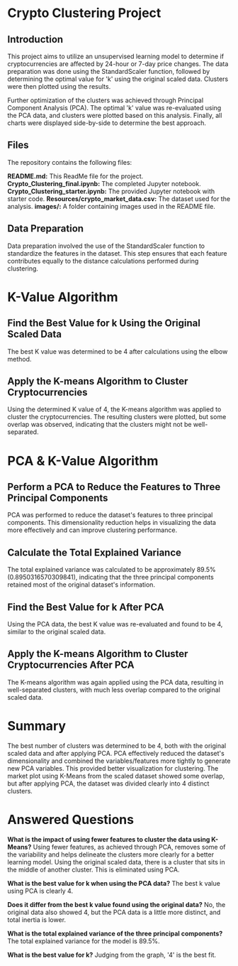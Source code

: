 # Crypto Clustering Project

## Introduction
This project aims to utilize an unsupervised learning model to determine if cryptocurrencies are affected by 24-hour or 7-day price changes. The data preparation was done using the StandardScaler function, followed by determining the optimal value for 'k' using the original scaled data. Clusters were then plotted using the results.

Further optimization of the clusters was achieved through Principal Component Analysis (PCA). The optimal 'k' value was re-evaluated using the PCA data, and clusters were plotted based on this analysis. Finally, all charts were displayed side-by-side to determine the best approach.

## Files
The repository contains the following files:

**README.md:** This ReadMe file for the project.
**Crypto_Clustering_final.ipynb:** The completed Jupyter notebook.
**Crypto_Clustering_starter.ipynb:** The provided Jupyter notebook with starter code.
**Resources/crypto_market_data.csv:** The dataset used for the analysis.
**images/:** A folder containing images used in the README file.

## Data Preparation
Data preparation involved the use of the StandardScaler function to standardize the features in the dataset. This step ensures that each feature contributes equally to the distance calculations performed during clustering.

# K-Value Algorithm
## Find the Best Value for k Using the Original Scaled Data
The best K value was determined to be 4 after calculations using the elbow method.

## Apply the K-means Algorithm to Cluster Cryptocurrencies
Using the determined K value of 4, the K-means algorithm was applied to cluster the cryptocurrencies. The resulting clusters were plotted, but some overlap was observed, indicating that the clusters might not be well-separated.


# PCA & K-Value Algorithm
## Perform a PCA to Reduce the Features to Three Principal Components
PCA was performed to reduce the dataset's features to three principal components. This dimensionality reduction helps in visualizing the data more effectively and can improve clustering performance.

## Calculate the Total Explained Variance
The total explained variance was calculated to be approximately 89.5% (0.8950316570309841), indicating that the three principal components retained most of the original dataset's information.

## Find the Best Value for k After PCA
Using the PCA data, the best K value was re-evaluated and found to be 4, similar to the original scaled data.

## Apply the K-means Algorithm to Cluster Cryptocurrencies After PCA
The K-means algorithm was again applied using the PCA data, resulting in well-separated clusters, with much less overlap compared to the original scaled data.


# Summary
The best number of clusters was determined to be 4, both with the original scaled data and after applying PCA. PCA effectively reduced the dataset's dimensionality and combined the variables/features more tightly to generate new PCA variables. This provided better visualization for clustering. The market plot using K-Means from the scaled dataset showed some overlap, but after applying PCA, the dataset was divided clearly into 4 distinct clusters.

# Answered Questions
**What is the impact of using fewer features to cluster the data using K-Means?**
Using fewer features, as achieved through PCA, removes some of the variability and helps delineate the clusters more clearly for a better learning model. Using the original scaled data, there is a cluster that sits in the middle of another cluster. This is eliminated using PCA.

**What is the best value for k when using the PCA data?**
The best k value using PCA is clearly 4.

**Does it differ from the best k value found using the original data?**
No, the original data also showed 4, but the PCA data is a little more distinct, and total inertia is lower.

**What is the total explained variance of the three principal components?**
The total explained variance for the model is 89.5%.

**What is the best value for k?**
Judging from the graph, '4' is the best fit.
